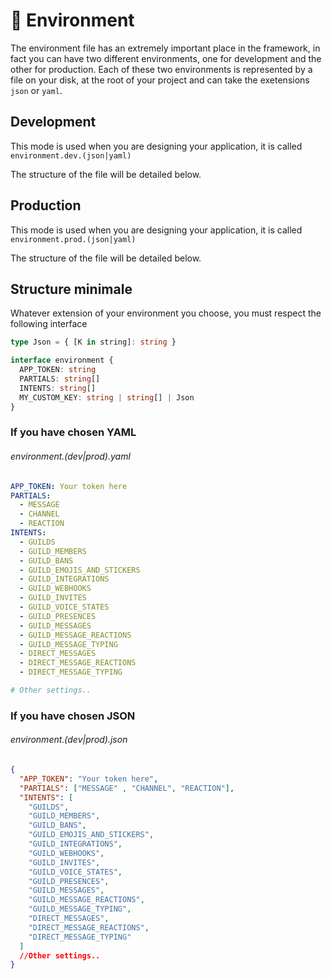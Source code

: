 # 🌲 Environment

The environment file has an extremely important place in the framework, in fact you can have two different environments, one for development and the other for production.
Each of these two environments is represented by a file on your disk, at the root of your project and can take the exetensions `json` or `yaml`.

## Development
This mode is used when you are designing your application, it is called `environment.dev.(json|yaml)`

The structure of the file will be detailed below.

## Production
This mode is used when you are designing your application, it is called `environment.prod.(json|yaml)`

The structure of the file will be detailed below.

## Structure minimale
Whatever extension of your environment you choose, you must respect the following interface
```ts
type Json = { [K in string]: string }

interface environment {
  APP_TOKEN: string
  PARTIALS: string[]
  INTENTS: string[]
  MY_CUSTOM_KEY: string | string[] | Json
}
```

### If you have chosen YAML
###### environment.(dev|prod).yaml
```yaml
APP_TOKEN: Your token here
PARTIALS:
  - MESSAGE
  - CHANNEL
  - REACTION
INTENTS:
  - GUILDS
  - GUILD_MEMBERS
  - GUILD_BANS
  - GUILD_EMOJIS_AND_STICKERS
  - GUILD_INTEGRATIONS
  - GUILD_WEBHOOKS
  - GUILD_INVITES
  - GUILD_VOICE_STATES
  - GUILD_PRESENCES
  - GUILD_MESSAGES
  - GUILD_MESSAGE_REACTIONS
  - GUILD_MESSAGE_TYPING
  - DIRECT_MESSAGES
  - DIRECT_MESSAGE_REACTIONS
  - DIRECT_MESSAGE_TYPING

# Other settings..
```

### If you have chosen JSON
###### environment.(dev|prod).json
```json
{
  "APP_TOKEN": "Your token here",
  "PARTIALS": ["MESSAGE" , "CHANNEL", "REACTION"],
  "INTENTS": [
    "GUILDS",
    "GUILD_MEMBERS",
    "GUILD_BANS",
    "GUILD_EMOJIS_AND_STICKERS",
    "GUILD_INTEGRATIONS",
    "GUILD_WEBHOOKS",
    "GUILD_INVITES",
    "GUILD_VOICE_STATES",
    "GUILD_PRESENCES",
    "GUILD_MESSAGES",
    "GUILD_MESSAGE_REACTIONS",
    "GUILD_MESSAGE_TYPING",
    "DIRECT_MESSAGES",
    "DIRECT_MESSAGE_REACTIONS",
    "DIRECT_MESSAGE_TYPING"
  ]
  //Other settings..
}
```